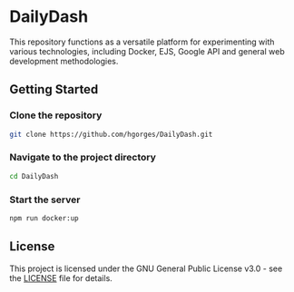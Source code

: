 # DailyDash

This repository functions as a versatile platform for experimenting with various technologies, including Docker, EJS, Google API and general web development methodologies.

## Getting Started

### Clone the repository

```bash
git clone https://github.com/hgorges/DailyDash.git
```

### Navigate to the project directory

```bash
cd DailyDash
```

### Start the server

```bash
npm run docker:up
```

## License

This project is licensed under the GNU General Public License v3.0 - see the [LICENSE](LICENSE) file for details.
